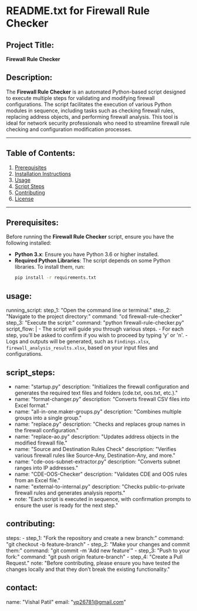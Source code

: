 # README.txt for Firewall Rule Checker

## Project Title:
**Firewall Rule Checker**

## Description:
The **Firewall Rule Checker** is an automated Python-based script designed to execute multiple steps for validating and modifying firewall configurations. The script facilitates the execution of various Python modules in sequence, including tasks such as checking firewall rules, replacing address objects, and performing firewall analysis. This tool is ideal for network security professionals who need to streamline firewall rule checking and configuration modification processes.

---

## Table of Contents:
1. [Prerequisites](#prerequisites)
2. [Installation Instructions](#installation-instructions)
3. [Usage](#usage)
4. [Script Steps](#script-steps)
5. [Contributing](#contributing)
6. [License](#license)

---

## Prerequisites:
Before running the **Firewall Rule Checker** script, ensure you have the following installed:

- **Python 3.x**: Ensure you have Python 3.6 or higher installed.
- **Required Python Libraries**: The script depends on some Python libraries. To install them, run:
  ```bash
  pip install -r requirements.txt

## usage:
  running_script:
    step_1: "Open the command line or terminal."
    step_2: "Navigate to the project directory:"
      command: "cd firewall-rule-checker"
    step_3: "Execute the script:"
      command: "python firewall-rule-checker.py"
  script_flow: |
    - The script will guide you through various steps.
    - For each step, you’ll be asked to confirm if you wish to proceed by typing 'y' or 'n'.
    - Logs and outputs will be generated, such as `Findings.xlsx`, `firewall_analysis_results.xlsx`, based on your input files and configurations.

## script_steps:
  - name: "startup.py"
    description: "Initializes the firewall configuration and generates the required text files and folders (cde.txt, oos.txt, etc.)."
  - name: "format-changer.py"
    description: "Converts firewall CSV files into Excel format."
  - name: "all-in-one.maker-groups.py"
    description: "Combines multiple groups into a single group."
  - name: "replace.py"
    description: "Checks and replaces group names in the firewall configuration."
  - name: "replace-ao.py"
    description: "Updates address objects in the modified firewall file."
  - name: "Source and Destination Rules Check"
    description: "Verifies various firewall rules like Source-Any, Destination-Any, and more."
  - name: "cde-oos-subnet-extractor.py"
    description: "Converts subnet ranges into IP addresses."
  - name: "CDE-OOS-Checker"
    description: "Validates CDE and OOS rules from an Excel file."
  - name: "external-to-internal.py"
    description: "Checks public-to-private firewall rules and generates analysis reports."
  - note: "Each script is executed in sequence, with confirmation prompts to ensure the user is ready for the next step."

## contributing:
  steps:
    - step_1: "Fork the repository and create a new branch:"
      command: "git checkout -b feature-branch"
    - step_2: "Make your changes and commit them:"
      command: "git commit -m 'Add new feature'"
    - step_3: "Push to your fork:"
      command: "git push origin feature-branch"
    - step_4: "Create a Pull Request."
  note: "Before contributing, please ensure you have tested the changes locally and that they don’t break the existing functionality."


## contact:
  name: "Vishal Patil"
  email: "vp26781@gmail.com"
